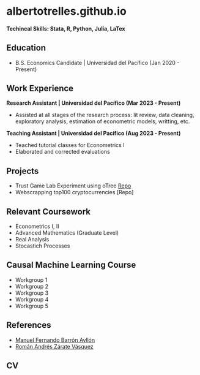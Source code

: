 # albertotrelles.github.io

#### Techincal Skills: Stata, R, Python, Julia, LaTex 

## Education
- B.S. Economics Candidate | Universidad del Pacífico (Jan 2020 - Present)
  
## Work Experience

**Research Assistant | Universidad del Pacífico (Mar 2023 - Present)**
- Assisted at all stages of the research process: lit review, data cleaning, exploratory analysis, estimation of econometric models, writting, etc.

**Teaching Assistant | Universidad del Pacífico (Aug 2023 - Present)**
- Teached tutorial classes for Econometrics I
- Elaborated and corrected evaluations

## Projects
- Trust Game Lab Experiment using oTree [Repo](https://github.com/albertotrelles/Trust_Game)
- Webscrapping top100 cryptocurrencies [Repo]

## Relevant Coursework 
- Econometrics I, II
- Advanced Mathematics (Graduate Level)
- Real Analysis
- Stocastich Processes 

## Causal Machine Learning Course
- Workgroup 1
- Workgroup 2
- Workgroup 3
- Workgroup 4
- Workgroup 5

## References
- [Manuel Fernando Barrón Ayllón](https://www.ocf.berkeley.edu/~manuelb/)
- [Román Andrés Zárate Vásquez](https://www.razarate.com/)

## CV

